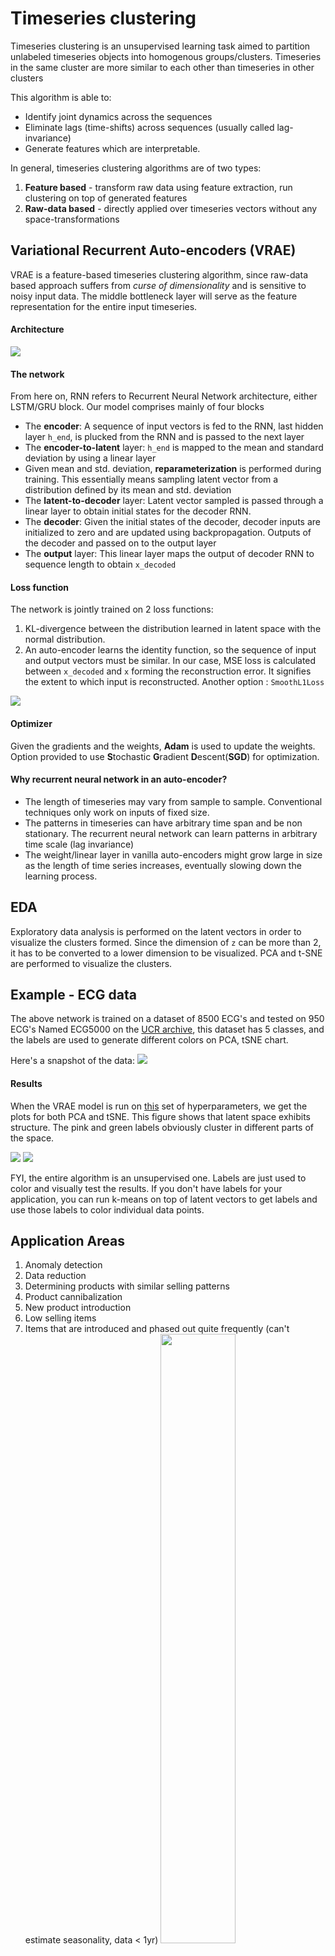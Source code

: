 # Timeseries clustering

Timeseries clustering is an unsupervised learning task aimed to partition unlabeled timeseries objects into homogenous groups/clusters. Timeseries in the same cluster are more similar to each other than timeseries in other clusters

This algorithm is able to:

* Identify joint dynamics across the sequences
* Eliminate lags (time-shifts) across sequences (usually called lag-invariance)
* Generate features which are interpretable.

In general, timeseries clustering algorithms are of two types:

1. **Feature based** - transform raw data using feature extraction, run clustering on top of generated features
2. **Raw-data based** - directly applied over timeseries vectors without any space-transformations

## Variational Recurrent Auto-encoders (VRAE)

VRAE is a feature-based timeseries clustering algorithm, since raw-data based approach suffers from *curse of dimensionality* and is sensitive to noisy input data. The middle bottleneck layer will serve as the feature representation for the entire input timeseries.

#### Architecture

<img src='https://raw.githubusercontent.com/tejaslodaya/timeseries-clustering-vae/master/images/architecture.png'>

#### The network
From here on, RNN refers to Recurrent Neural Network architecture, either LSTM/GRU block. Our model comprises mainly of four blocks

* The **encoder**: A sequence of input vectors is fed to the RNN, last hidden layer `h_end`, is plucked from the RNN and is passed to the next layer
* The **encoder-to-latent** layer: `h_end` is mapped to the mean and standard deviation by using a linear layer
* Given mean and std. deviation, **reparameterization** is performed during training. This essentially means sampling latent vector from a distribution defined by its mean and std. deviation
* The **latent-to-decoder** layer: Latent vector sampled is passed through a linear layer to obtain initial states for the decoder RNN.
* The **decoder**: Given the initial states of the decoder, decoder inputs are initialized to zero and are updated using backpropagation. Outputs of the decoder and passed on to the output layer
* The **output** layer: This linear layer maps the output of decoder RNN to sequence length to obtain `x_decoded`

#### Loss function
The network is jointly trained on 2 loss functions:

1. KL-divergence between the distribution learned in latent space with the normal distribution. 
2. An auto-encoder learns the identity function, so the sequence of input and output vectors must be similar. In our case, MSE loss is calculated between `x_decoded` and `x` forming the reconstruction error. It signifies the extent to which input is reconstructed. Another option :  `SmoothL1Loss`

<img src='https://raw.githubusercontent.com/tejaslodaya/timeseries-clustering-vae/master/images/math.png' >

#### Optimizer
Given the gradients and the weights, **Adam** is used to update the weights. Option provided to use **S**tochastic **G**radient **D**escent(**SGD**) for optimization.


#### Why recurrent neural network in an auto-encoder?

* The length of timeseries may vary from sample to sample. Conventional techniques only work on inputs of fixed size.
* The patterns in timeseries can have arbitrary time span and be non stationary. The recurrent neural network can learn patterns in arbitrary time scale (lag invariance)
* The weight/linear layer in vanilla auto-encoders might grow large in size as the length of time series increases, eventually slowing down the learning process.


## EDA

Exploratory data analysis is performed on the latent vectors in order to visualize the clusters formed. Since the dimension of `z` can be more than 2, it has to be converted to a lower dimension to be visualized. PCA and t-SNE are performed to visualize the clusters.


## Example - ECG data

The above network is trained on a dataset of 8500 ECG's and tested on 950 ECG's Named ECG5000 on the [UCR archive](http://www.cs.ucr.edu/~eamonn/time_series_data/), this dataset has 5 classes, and the labels are used to generate different colors on PCA, tSNE chart.

Here's a snapshot of the data:
<img src="https://raw.githubusercontent.com/tejaslodaya/timeseries-clustering-vae/master/images/data_examples.png">


#### Results
When the VRAE model is run on [this](https://raw.githubusercontent.com/tejaslodaya/timeseries-clustering-vae/master/hp.txt) set of hyperparameters, we get the plots for both PCA and tSNE. This figure shows that latent space exhibits structure. The pink and green labels obviously cluster in different parts of the space.

<img src = 'https://raw.githubusercontent.com/tejaslodaya/timeseries-clustering-vae/master/images/pca.png'>

<img src = 'https://raw.githubusercontent.com/tejaslodaya/timeseries-clustering-vae/master/images/tsne.png'> 

FYI, the entire algorithm is an unsupervised one. Labels are just used to color and visually test the results. If you don't have labels for your application, you can run k-means on top of latent vectors to get labels and use those labels to color individual data points.


## Application Areas

1. Anomaly detection
2. Data reduction
3. Determining products with similar selling patterns
4. Product cannibalization
5. New product introduction
6. Low selling items
7. Items that are introduced and phased out quite frequently (can't estimate seasonality, data < 1yr)
	<img src = "https://raw.githubusercontent.com/tejaslodaya/timeseries-clustering-vae/master/images/less_data.png" height="50%" width="50%">

**Solution**: Forecast items in groups (borrowed from [here](http://www.cs.utexas.edu/~inderjit/public_papers/clustering_timeseries_icde14.pdf))
1. Even though each item has a short/sparse life cycle, clustered group has enough data
2. Modeling the group as a whole, is more robust to outliers and missing data.


## Conclusion

We present variational recurrent auto-encoder that learns the structure in the timeseries. Training is unsupervised. When we color the latent vectors with the actual labels, we show that the structure makes sense.

## Requirements

Repo works with:

* python==3.5
* torch==0.4.0
* numpy==1.13.3
* matplotlib==2.1.1
* plotly==2.2.2
* scikit-learn==0.19.1


## References

* [https://github.com/RobRomijnders/AE_ts](https://github.com/RobRomijnders/AE_ts)
* [https://arxiv.org/pdf/1412.6581.pdf](https://arxiv.org/pdf/1412.6581.pdf)
* ECG data courtesy: [Yanping Chen, Eamonn Keogh, Bing Hu, Nurjahan Begum, Anthony Bagnall, Abdullah Mueen and Gustavo Batista (2015)](http://www.cs.ucr.edu/~eamonn/time_series_data/)
